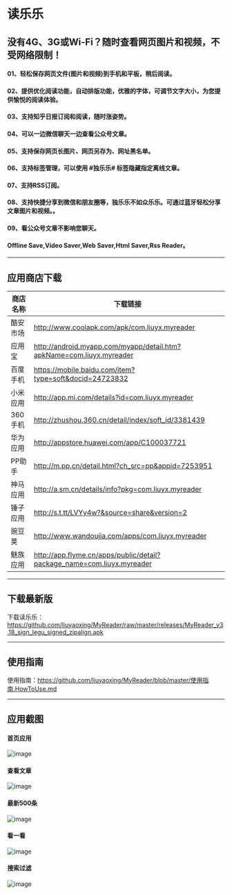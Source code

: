 # 读乐乐
## 没有4G、3G或Wi-Fi？随时查看网页图片和视频，不受网络限制！

#### 01、轻松保存网页文件(图片和视频)到手机和平板，稍后阅读。
#### 02、提供优化阅读功能，自动排版功能，优雅的字体，可调节文字大小，为您提供愉悦的阅读体验。
#### 03、支持知乎日报订阅和阅读，随时涨姿势。
#### 04、可以一边微信聊天一边查看公众号文章。
#### 05、支持保存网页长图片、网页另存为、网址黑名单。
#### 06、支持标签管理，可以使用 #独乐乐# 标签隐藏指定离线文章。
#### 07、支持RSS订阅。
#### 08、支持快捷分享到微信和朋友圈等，独乐乐不如众乐乐。可通过蓝牙轻松分享文章图片和视频。。
#### 09、看公众号文章不影响您聊天。
#### Offline Save,Video Saver,Web Saver,Html Saver,Rss Reader。


---

## 应用商店下载

商店名称 | 下载链接
---|---
酷安市场| http://www.coolapk.com/apk/com.liuyx.myreader
应用宝  | http://android.myapp.com/myapp/detail.htm?apkName=com.liuyx.myreader
百度手机| https://mobile.baidu.com/item?type=soft&docid=24723832
小米应用|http://app.mi.com/details?id=com.liuyx.myreader
360手机 | http://zhushou.360.cn/detail/index/soft_id/3381439
华为应用|http://appstore.huawei.com/app/C100037721
PP助手|http://m.pp.cn/detail.html?ch_src=pp&appid=7253951
神马应用|http://a.sm.cn/details/info?pkg=com.liuyx.myreader
锤子应用|http://s.t.tt/LVYy4w?&source=share&version=2
豌豆荚  | http://www.wandoujia.com/apps/com.liuyx.myreader
魅族应用|http://app.flyme.cn/apps/public/detail?package_name=com.liuyx.myreader

---
## 下载最新版

下载读乐乐：https://github.com/liuyaoxing/MyReader/raw/master/releases/MyReader_v3.18_sign_legu_signed_zipalign.apk

---
## 使用指南

使用指南：https://github.com/liuyaoxing/MyReader/blob/master/使用指南.HowToUse.md
 
 
 ---
 
## 应用截图
#### 首页应用

![image](https://github.com/liuyaoxing/MyReader/raw/master/images/readme/Screenshot_2018_main.png)

#### 查看文章
![image](https://github.com/liuyaoxing/MyReader/raw/master/images/readme/Screenshot_2016_offlinedetail.png)

#### 最新500条
![image](https://github.com/liuyaoxing/MyReader/raw/master/images/readme/Screenshot_2018_news500.png)

#### 看一看
![image](https://github.com/liuyaoxing/MyReader/raw/master/images/readme/Screenshot_2018_offlinelist.png)

#### 搜索过滤
![image](https://github.com/liuyaoxing/MyReader/raw/master/images/readme/Screenshot_2016_offlinefilter.png)
